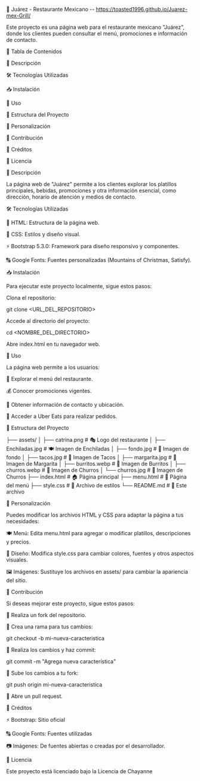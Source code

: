 🌮 Juárez - Restaurante Mexicano -- https://toasted1996.github.io/Juarez-mex-Grill/

Este proyecto es una página web para el restaurante mexicano "Juárez", donde los clientes pueden consultar el menú, promociones e información de contacto.

📌 Tabla de Contenidos

📖 Descripción

🛠 Tecnologías Utilizadas

📥 Instalación

🎯 Uso

📂 Estructura del Proyecto

🎨 Personalización

🤝 Contribución

🙌 Créditos

📜 Licencia

📖 Descripción

La página web de "Juárez" permite a los clientes explorar los platillos principales, bebidas, promociones y otra información esencial, como dirección, horario de atención y medios de contacto.

🛠 Tecnologías Utilizadas

📄 HTML: Estructura de la página web.

🎨 CSS: Estilos y diseño visual.

⚡ Bootstrap 5.3.0: Framework para diseño responsivo y componentes.

🔠 Google Fonts: Fuentes personalizadas (Mountains of Christmas, Satisfy).

📥 Instalación

Para ejecutar este proyecto localmente, sigue estos pasos:

Clona el repositorio:

git clone <URL_DEL_REPOSITORIO>

Accede al directorio del proyecto:

cd <NOMBRE_DEL_DIRECTORIO>

Abre index.html en tu navegador web.

🎯 Uso

La página web permite a los usuarios:

📜 Explorar el menú del restaurante.

💰 Conocer promociones vigentes.

📍 Obtener información de contacto y ubicación.

🚀 Acceder a Uber Eats para realizar pedidos.

📂 Estructura del Proyecto

├── assets/
│   ├── catrina.png      # 🎭 Logo del restaurante
│   ├── Enchiladas.jpg   # 🍽 Imagen de Enchiladas
│   ├── fondo.jpg        # 🎨 Imagen de fondo
│   ├── tacos.jpg        # 🌮 Imagen de Tacos
│   ├── margarita.jpg    # 🍹 Imagen de Margarita
│   ├── burritos.webp    # 🌯 Imagen de Burritos
│   ├── churros.webp     # 🍩 Imagen de Churros
│   └── churros.jpg      # 🍩 Imagen de Churros
├── index.html          # 🏠 Página principal
├── menu.html           # 📜 Página del menú
├── style.css           # 🎨 Archivo de estilos
└── README.md           # 📖 Este archivo

🎨 Personalización

Puedes modificar los archivos HTML y CSS para adaptar la página a tus necesidades:

🍽 Menú: Edita menu.html para agregar o modificar platillos, descripciones y precios.

🎨 Diseño: Modifica style.css para cambiar colores, fuentes y otros aspectos visuales.

🖼 Imágenes: Sustituye los archivos en assets/ para cambiar la apariencia del sitio.

🤝 Contribución

Si deseas mejorar este proyecto, sigue estos pasos:

🔄 Realiza un fork del repositorio.

🌿 Crea una rama para tus cambios:

git checkout -b mi-nueva-caracteristica

💾 Realiza los cambios y haz commit:

git commit -m "Agrega nueva característica"

🚀 Sube los cambios a tu fork:

git push origin mi-nueva-caracteristica

📩 Abre un pull request.

🙌 Créditos

⚡ Bootstrap: Sitio oficial

🔠 Google Fonts: Fuentes utilizadas

📷 Imágenes: De fuentes abiertas o creadas por el desarrollador.

📜 Licencia

Este proyecto está licenciado bajo la Licencia de Chayanne
